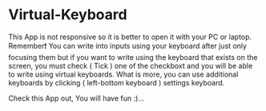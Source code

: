 # Virtual-Keyboard
This App is not responsive so it is better to open it with your PC or laptop. 
Remember❗ You can write into inputs using your keyboard after just only focusing them but if you want to write using the keyboard that exists on the screen, you must 
check ( Tick ) one of the checkboxt and you will be able to write using virtual keyboards. 
What is more, you can use additional keyboards by clicking ( left-bottom keyboard ) settings keyboard. 

Check this App out, You will have fun :)...
